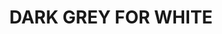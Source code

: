 ---
title: "DARK GREY FOR WHITE "
price: "TBA"
desc: "Bez opisa"
img_path: "/assets/img/A.MIG-1502.jpg"
brand: AMMO
available: true
special_offer: false
soon: false
cat: "Weathering"
subcat: ""
subsubcat: "wet-filteri"
---
